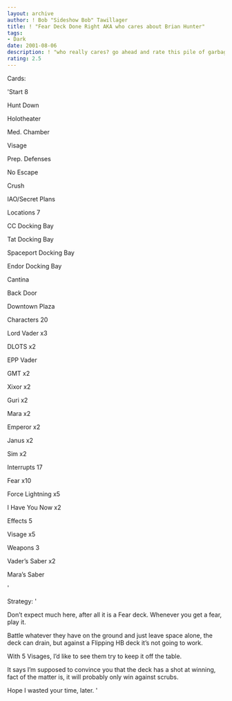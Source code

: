 ```yaml
---
layout: archive
author: ! Bob "Sideshow Bob" Tawillager
title: ! "Fear Deck Done Right AKA who cares about Brian Hunter"
tags:
- Dark
date: 2001-08-06
description: ! "who really cares? go ahead and rate this pile of garbage a half star.  However, if you rate it with 5 stars, that won’t be bad either."
rating: 2.5
---
```

Cards: 

'Start 8

Hunt Down

Holotheater

Med. Chamber

Visage

Prep. Defenses

No Escape

Crush

IAO/Secret Plans


Locations 7

CC Docking Bay

Tat Docking Bay

Spaceport Docking Bay

Endor Docking Bay

Cantina

Back Door

Downtown Plaza


Characters 20

Lord Vader x3

DLOTS x2

EPP Vader 

GMT x2

Xixor x2

Guri x2

Mara x2

Emperor x2

Janus x2

Sim x2


Interrupts 17

Fear x10

Force Lightning x5

I Have You Now x2


Effects 5

Visage x5


Weapons 3

Vader’s Saber x2

Mara’s Saber


'

Strategy: '

Don’t expect much here, after all it is a Fear deck.  Whenever you get a fear, play it.


Battle whatever they have on the ground and just leave space alone, the deck can drain, but against a Flipping HB deck it’s not going to work.


With 5 Visages, I’d like to see them try to keep it off the table.


It says I’m supposed to convince you that the deck has a shot at winning, fact of the matter is, it will probably only win against scrubs.


Hope I wasted your time, later. '